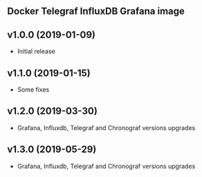 Docker Telegraf InfluxDB Grafana image
-----------------------------------

## v1.0.0 (2019-01-09)

* Initial release

## v1.1.0 (2019-01-15)

* Some fixes

## v1.2.0 (2019-03-30)

* Grafana, Influxdb, Telegraf and Chronograf versions upgrades

## v1.3.0 (2019-05-29)

* Grafana, Influxdb, Telegraf and Chronograf versions upgrades
